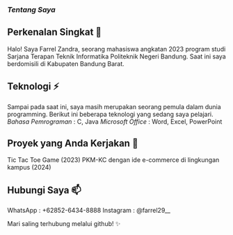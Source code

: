 ### *Tentang Saya*

## Perkenalan Singkat 👋
Halo! Saya Farrel Zandra, seorang mahasiswa angkatan 2023 program studi Sarjana Terapan Teknik Informatika Politeknik Negeri Bandung. Saat ini saya berdomisili di Kabupaten Bandung Barat.

## Teknologi ⚡
Sampai pada saat ini, saya masih merupakan seorang pemula dalam dunia programming. Berikut ini beberapa teknologi yang sedang saya pelajari.
*Bahasa Pemrograman* : C, Java
*Microsoft Office*   : Word, Excel, PowerPoint

## Proyek yang Anda Kerjakan 🔭
Tic Tac Toe Game (2023)
PKM-KC dengan ide e-commerce di lingkungan kampus (2024)

## Hubungi Saya 📫
WhatsApp  : +62852-6434-8888
Instagram : @farrel29__

Mari saling terhubung melalui github! ✨
